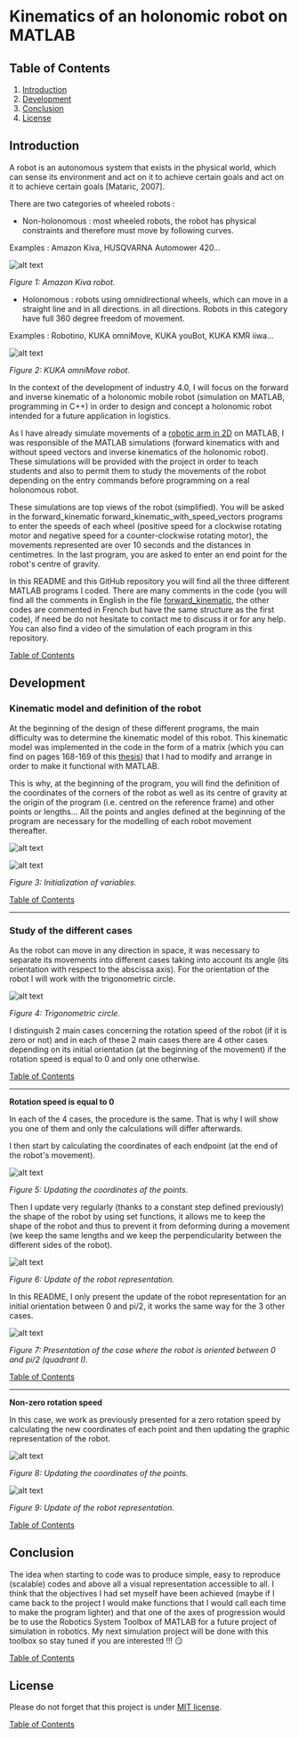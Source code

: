 # Kinematics of an holonomic robot on MATLAB

<a name="table_of_contents"/>

## Table of Contents
1. [Introduction](#introduction_)
2. [Development](#development_)
3. [Conclusion](#conclusion_) 
4. [License](#license_)



<a name="introduction_"/>

## Introduction

A robot is an autonomous system that exists in the physical world, which can sense its environment and act on it to achieve certain goals and act on it to achieve certain goals [Mataric, 2007].

There are two categories of wheeled robots :

* Non-holonomous : most wheeled robots, the robot has physical constraints and therefore must move by following curves.

Examples : Amazon Kiva, HUSQVARNA Automower 420...

![alt text](https://github.com/Clerbout-Francois/Kinematics_holonomic_robot_MATLAB/blob/main/AmazonKIVA.jfif?raw=true)

_Figure 1: Amazon Kiva robot._

* Holonomous : robots using omnidirectional wheels, which can move in a straight line and in all directions. in all directions. Robots in this category have full 360 degree freedom of movement.

Examples : Robotino, KUKA omniMove, KUKA youBot, KUKA KMR iiwa...

![alt text](https://github.com/Clerbout-Francois/Kinematics_holonomic_robot_MATLAB/blob/main/KUKA_Omnimove_Header.jpg?raw=true)

_Figure 2: KUKA omniMove robot._

In the context of the development of industry 4.0, I will focus on the forward and inverse kinematic of a holonomic mobile robot (simulation on MATLAB, programming in C++) in order to design and concept a holonomic robot intended for a future application in logistics. 

As I have already simulate movements of a [robotic arm in 2D](https://github.com/Clerbout-Francois/2D-robot) on MATLAB, I was responsible of the MATLAB simulations (forward kinematics with and without speed vectors and inverse kinematics of the holonomic robot). These simulations will be provided with the project in order to teach students and also to permit them to study the movements of the robot depending on the entry commands before programming on a real holonomous robot.

These simulations are top views of the robot (simplified). You will be asked in the forward_kinematic forward_kinematic_with_speed_vectors programs to enter the speeds of each wheel (positive speed for a clockwise rotating motor and negative speed for a counter-clockwise rotating motor), the movements represented are over 10 seconds and the distances in centimetres. In the last program, you are asked to enter an end point for the robot's centre of gravity.

In this README and this GitHub repository you will find all the three different MATLAB programs I coded. There are many comments in the code (you will find all the comments in English in the file [forward_kinematic](https://github.com/Clerbout-Francois/Kinematics_holonomic_robot_MATLAB/blob/main/forward_kinematic.m), the other codes are commented in French but have the same structure as the first code), if need be do not hesitate to contact me to discuss it or for any help. You can also find a video of the simulation of each program in this repository.

[Table of Contents](#table_of_contents)
<a name="development_"/>

## Development

### Kinematic model and definition of the robot

At the beginning of the design of these different programs, the main difficulty was to determine the kinematic model of this robot. This kinematic model was implemented in the code in the form of a matrix (which you can find on pages 168-169 of this [thesis](https://www.researchgate.net/publication/272673531_Modeling_and_Adaptive_Control_of_an_Omni-Mecanum-Wheeled_Robot)) that I had to modify and arrange in order to make it functional with MATLAB.

This is why, at the beginning of the program, you will find the definition of the coordinates of the corners of the robot as well as its centre of gravity at the origin of the program (i.e. centred on the reference frame) and other points or lengths... All the points and angles defined at the beginning of the program are necessary for the modelling of each robot movement thereafter.

![alt text](https://github.com/Clerbout-Francois/Kinematics_holonomic_robot_MATLAB/blob/main/Program1.png?raw=true)

![alt text](https://github.com/Clerbout-Francois/Kinematics_holonomic_robot_MATLAB/blob/main/Program2.png?raw=true)

_Figure 3: Initialization of variables._

[Table of Contents](#table_of_contents)

***
### Study of the different cases 

As the robot can move in any direction in space, it was necessary to separate its movements into different cases taking into account its angle (its orientation with respect to the abscissa axis). For the orientation of the robot I will work with the trigonometric circle.

![alt text](https://github.com/Clerbout-Francois/Kinematics_holonomic_robot_MATLAB/blob/main/Four-quadrants-circle.jpg?raw=true)

_Figure 4: Trigonometric circle._

I distinguish 2 main cases concerning the rotation speed of the robot (if it is zero or not) and in each of these 2 main cases there are 4 other cases depending on its initial orientation (at the beginning of the movement) if the rotation speed is equal to 0 and only one otherwise.

[Table of Contents](#table_of_contents)
***
**Rotation speed is equal to 0**

In each of the 4 cases, the procedure is the same. That is why I will show you one of them and only the calculations will differ afterwards.

I then start by calculating the coordinates of each endpoint (at the end of the robot's movement).

![alt text](https://github.com/Clerbout-Francois/Kinematics_holonomic_robot_MATLAB/blob/main/Program3.png?raw=true)

_Figure 5: Updating the coordinates of the points._

Then I update very regularly (thanks to a constant step defined previously) the shape of the robot by using set functions, it allows me to keep the shape of the robot and thus to prevent it from deforming during a movement (we keep the same lengths and we keep the perpendicularity between the different sides of the robot).

![alt text](https://github.com/Clerbout-Francois/Kinematics_holonomic_robot_MATLAB/blob/main/Program4.png?raw=true)

_Figure 6: Update of the robot representation._

In this README, I only present the update of the robot representation for an initial orientation between 0 and pi/2, it works the same way for the 3 other cases.

![alt text](https://github.com/Clerbout-Francois/Kinematics_holonomic_robot_MATLAB/blob/main/Program5.png?raw=true)

_Figure 7: Presentation of the case where the robot is oriented between 0 and pi/2 (quadrant I)._


[Table of Contents](#table_of_contents)
***
**Non-zero rotation speed**

In this case, we work as previously presented for a zero rotation speed by calculating the new coordinates of each point and then updating the graphic representation of the robot.

![alt text](https://github.com/Clerbout-Francois/Kinematics_holonomic_robot_MATLAB/blob/main/Program6.png?raw=true)

_Figure 8: Updating the coordinates of the points._

![alt text](https://github.com/Clerbout-Francois/Kinematics_holonomic_robot_MATLAB/blob/main/Program7.png?raw=true)

_Figure 9: Update of the robot representation._


[Table of Contents](#table_of_contents)
<a name="conclusion_"/>

## Conclusion

The idea when starting to code was to produce simple, easy to reproduce (scalable) codes and above all a visual representation accessible to all. I think that the objectives I had set myself have been achieved (maybe if I came back to the project I would make functions that I would call each time to make the program lighter) and that one of the axes of progression would be to use the Robotics System Toolbox of MATLAB for a future project of simulation in robotics. My next simulation project will be done with this toolbox so stay tuned if you are interested !!! :smirk:


[Table of Contents](#table_of_contents)
<a name="license_"/>

## License

Please do not forget that this project is under [MIT license](https://choosealicense.com/licenses/mit/).



[Table of Contents](#table_of_contents)
